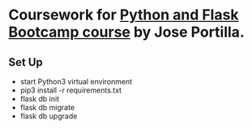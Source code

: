 # Coursework for [Python and Flask Bootcamp course](https://www.udemy.com/course/python-and-flask-bootcamp-create-websites-using-flask/) by Jose Portilla.

## Set Up 
- start Python3 virtual environment
- pip3 install -r requirements.txt
- flask db init
- flask db migrate
- flask db upgrade